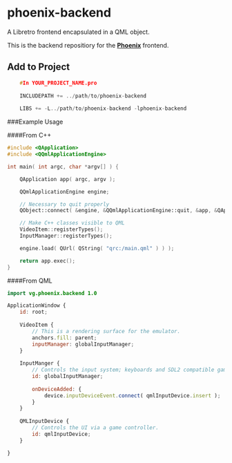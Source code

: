 # phoenix-backend
A Libretro frontend encapsulated in a QML object.

This is the backend repositiory for the [**Phoenix**](https://github.com/team-phoenix/Phoenix) frontend.

## Add to Project
```c++
    #In YOUR_PROJECT_NAME.pro
    
    INCLUDEPATH += ../path/to/phoenix-backend
    
    LIBS += -L../path/to/phoenix-backend -lphoenix-backend
```

###Example Usage

####From C++
```c++
#include <QApplication>
#include <QQmlApplicationEngine>

int main( int argc, char *argv[] ) {

    QApplication app( argc, argv );

    QQmlApplicationEngine engine;

    // Necessary to quit properly
    QObject::connect( &engine, &QQmlApplicationEngine::quit, &app, &QApplication::quit );

    // Make C++ classes visible to QML
    VideoItem::registerTypes();
    InputManager::registerTypes();

    engine.load( QUrl( QString( "qrc:/main.qml" ) ) );

    return app.exec();
}
```

####From QML
```qml
import vg.phoenix.backend 1.0

ApplicationWindow {
    id: root;
    
    VideoItem {
        // This is a rendering surface for the emulator.
        anchors.fill: parent;
        inputManager: globalInputManager;
    }
    
    InputManger {
        // Controls the input system; keyboards and SDL2 compatible game controllers.
        id: globalInputManager;
        
        onDeviceAdded: {
            device.inputDeviceEvent.connect( qmlInputDevice.insert );
        }
    }
    
    QMLInputDevice {
        // Controls the UI via a game controller.
        id: qmlInputDevice;
    }

}
```

